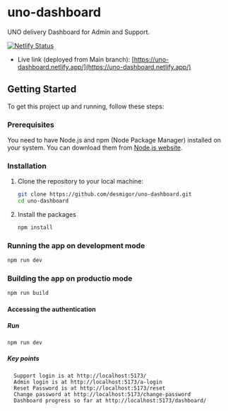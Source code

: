# uno-dashboard

UNO delivery Dashboard for Admin and Support.

[![Netlify Status](https://api.netlify.com/api/v1/badges/a7a48cd3-44d7-435a-84d9-619c76846f6d/deploy-status)](https://app.netlify.com/sites/uno-dashboard/deploys)

- Live link (deployed from Main branch): [https://uno-dashboard.netlify.app/](https://uno-dashboard.netlify.app/)

## Getting Started

To get this project up and running, follow these steps:

### Prerequisites

You need to have Node.js and npm (Node Package Manager) installed on your system. You can download them from [Node.js website](https://nodejs.org/).

### Installation

1. Clone the repository to your local machine:

   ```bash
   git clone https://github.com/desmigor/uno-dashboard.git
   cd uno-dashboard
   ```

2. Install the packages

   ```bash
   npm install
   ```

### Running the app on development mode

```bash
npm run dev
```

### Building the app on productio mode

```bash
npm run build
```

#### Accessing the authentication

##### Run

```bash
npm run dev
```

##### Key points

      Support login is at http://localhost:5173/
      Admin login is at http://localhost:5173/a-login
      Reset Password is at http://localhost:5173/reset
      Change password at http://localhost:5173/change-password
      Dashboard progress so far at http://localhost:5173/dashboard/

